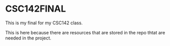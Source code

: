 # CSC142FINAL
This is my final for my CSC142 class.

This is here because there are resources that are stored in the repo thtat are needed in the project.
